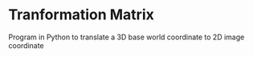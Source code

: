 # Tranformation Matrix

Program in Python to translate a 3D base world coordinate to 2D image coordinate
